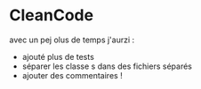 # CleanCode

avec un pej olus de temps j'aurzi :
- ajouté plus de tests
- séparer les classe
s dans des fichiers séparés
- ajouter des commentaires !
